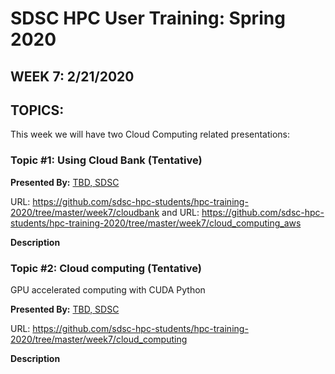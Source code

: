 # SDSC HPC User Training:  Spring 2020
## WEEK 7: 2/21/2020

## TOPICS:
This week we will have two Cloud Computing related presentations:  

### Topic #1: Using Cloud Bank (Tentative)	 
**Presented By:**  [TBD, SDSC]( )

URL: https://github.com/sdsc-hpc-students/hpc-training-2020/tree/master/week7/cloudbank
and
URL: https://github.com/sdsc-hpc-students/hpc-training-2020/tree/master/week7/cloud_computing_aws

**Description**


### Topic #2: Cloud computing (Tentative)	  
GPU accelerated computing with CUDA Python

**Presented By:**  [TBD, SDSC]( )

URL: https://github.com/sdsc-hpc-students/hpc-training-2020/tree/master/week7/cloud_computing

**Description**
